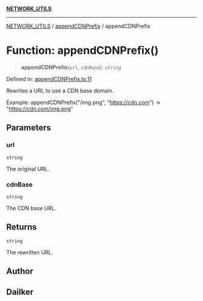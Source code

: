 [**NETWORK_UTILS**](../../README.md)

***

[NETWORK_UTILS](../../README.md) / [appendCDNPrefix](../README.md) / appendCDNPrefix

# Function: appendCDNPrefix()

> **appendCDNPrefix**(`url`, `cdnBase`): `string`

Defined in: [appendCDNPrefix.ts:11](https://github.com/dailker/everyutil/blob/fb6c9c837496f567cf7883b581cd27d1c9507ebe/src/network/appendCDNPrefix.ts#L11)

Rewrites a URL to use a CDN base domain.

Example: appendCDNPrefix("/img.png", "https://cdn.com") → "https://cdn.com/img.png"

## Parameters

### url

`string`

The original URL.

### cdnBase

`string`

The CDN base URL.

## Returns

`string`

The rewritten URL.

## Author

## Dailker
